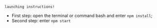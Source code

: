 `launching instructions!`

- First step: open the terminal or command bash and enter `npm install`;
- Second step: enter `npm start`
